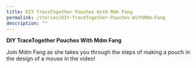 ```yaml
---
title: DIY TraceTogether Pouches With Mdm Fang
permalink: /stories/DIY-TraceTogether-Pouches-WithMdm-Fang
description: ""
---
```

**DIY TraceTogether Pouches With Mdm Fang**

Join Mdm Fang as she takes you through the steps of making a pouch in the design of a mouse in the video!

